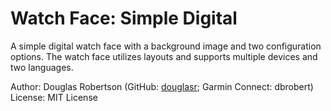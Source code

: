 # Watch Face: Simple Digital
A simple digital watch face with a background image and two configuration options.
The watch face utilizes layouts and supports multiple devices and two languages.

Author: Douglas Robertson (GitHub: [douglasr](https://github.com/douglasr); Garmin Connect: dbrobert)  
License: MIT License  
